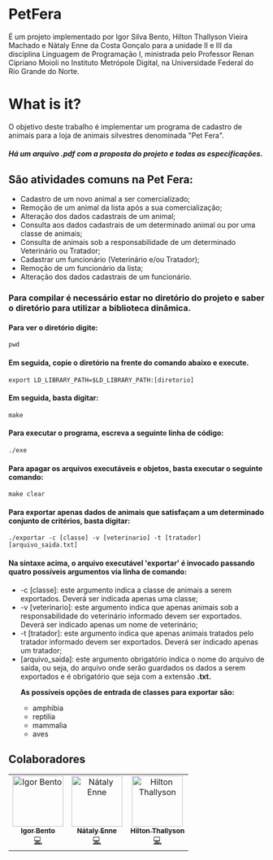 # PetFera

É um projeto implementado por Igor Silva Bento, Hilton Thallyson Vieira Machado e Nátaly Enne da Costa Gonçalo para a unidade II e III da disciplina Linguagem de Programação I, ministrada pelo Professor Renan Cipriano Moioli no Instituto Metrópole Digital, na Universidade Federal do Rio Grande do Norte. 

# What is it?

O objetivo deste trabalho é implementar um programa de cadastro de animais para a loja de
animais silvestres denominada "Pet Fera".

##### Há um arquivo .pdf com a proposta do projeto e todas as especificações.

## São atividades comuns na Pet Fera:
<ul>
  <li>Cadastro de um novo animal a ser comercializado;</li>
  <li>Remoção de um animal da lista após a sua comercialização;</li>
  <li>Alteração dos dados cadastrais de um animal;</li>
  <li>Consulta aos dados cadastrais de um determinado animal ou por uma classe de animais;</li>
  <li>Consulta de animais sob a responsabilidade de um determinado Veterinário ou Tratador;</li>
  <li>Cadastrar um funcionário (Veterinário e/ou Tratador);</li>
  <li>Remoção de um funcionário da lista;</li>
  <li>Alteração dos dados cadastrais de um funcionário.</li>
</ul>

### Para compilar é necessário estar no diretório do projeto e saber o diretório para utilizar a biblioteca dinâmica.

#### Para ver o diretório digite:

<pre><code>pwd</code></pre>

#### Em seguida, copie o diretório na frente do comando abaixo e execute.
<pre><code>export LD_LIBRARY_PATH=$LD_LIBRARY_PATH:[diretorio]</code></pre>

#### Em seguida, basta digitar:
 
 <pre><code>make</code></pre>

#### Para executar o programa, escreva a seguinte linha de código:

<pre><code>./exe</code></pre>

#### Para apagar os arquivos executáveis e objetos, basta executar o seguinte comando:
<pre><code>make clear</code></pre>

#### Para exportar apenas dados de animais que satisfaçam a um determinado conjunto de critérios, basta digitar:
<pre><code>./exportar -c [classe] -v [veterinario] -t [tratador] [arquivo_saida.txt]</code></pre>

#### Na sintaxe acima, o arquivo executável 'exportar' é invocado passando quatro possíveis argumentos via linha de comando:
  * -c [classe]: este argumento indica a classe de animais a serem exportados. Deverá ser indicada apenas uma classe;</li>
  * -v [veterinario]: este argumento indica que apenas animais sob a responsabilidade do veterinário informado devem ser exportados. Deverá ser indicado apenas um nome de veterinário;</li>
  * -t [tratador]: este argumento indica que apenas animais tratados pelo tratador informado devem ser exportados. Deverá ser indicado apenas um tratador;</li>
  * [arquivo_saida]: este argumento obrigatório indica o nome do arquivo de saída, ou seja, do arquivo onde serão guardados os dados a serem exportados e é obrigatório que seja com a extensão <strong>.txt.</strong></li>

<ul>  
  <strong> As possíveis opções de entrada de classes para exportar são:</strong>

  <ul>
    <li>amphibia</li>
    <li>reptilia</li>
    <li>mammalia</li>
    <li>aves</li>
  </ul>
</ul>

## Colaboradores
<table>
  <tr>
    <td align="center">
      <a href="https://github.com/Igorsb3000">
        <img src="https://avatars1.githubusercontent.com/u/23422424?s=400&v=4" width="100px;" alt="Igor Bento"/>
        <br />
        <sub><b>Igor Bento</b></sub>
      </a><br />
      <a href="https://github.com/SrtaEnne/pet-fera/commits?author=Igorsb3000" title="Code">💻</a>
    </td>
    <td align="center">
      <a href="https://github.com/SrtaEnne">
        <img src="https://avatars3.githubusercontent.com/u/26802307?s=400&v=4" width="100px;" alt="Nátaly Enne"/>
        <br />
        <sub><b>Nátaly Enne</b></sub>
      </a><br />
      <a href="https://github.com/SrtaEnne/pet-fera/commits?author=SrtaEnne" title="Code">💻</a>
    </td>
    <td align="center">
      <a href="https://github.com/HiltonThallyson">
        <img src="https://avatars1.githubusercontent.com/u/20178068?s=400&v=4" width="100px;" alt="Hilton Thallyson"/>
        <br />
        <sub><b>Hilton Thallyson</b></sub>
      </a><br />
      <a href="https://github.com/SrtaEnne/pet-fera/commits?author=HiltonThallyson" title="Code">💻</a>
    </td>
  </tr>
</table>

